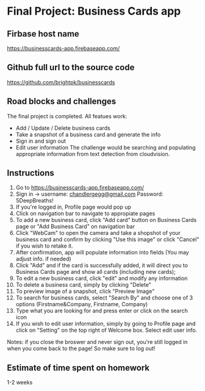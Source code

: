 # Final Project: Business Cards app

## Firbase host name

https://businesscards-app.firebaseapp.com/

## Github full url to the source code

https://github.com/brightpk/businesscards


## Road blocks and challenges

The final project is completed. 
All featues work: 
- Add / Update / Delete business cards
- Take a snapshot of a business card and generate the info 
- Sign in and sign out 
- Edit user information
The challenge would be searching and populating appropriate information from text detection from cloudvision. 

## Instructions

1. Go to https://businesscards-app.firebaseapp.com/
2. Sign in -> username: chandlergegg@gmail.com Password: 5DeepBreaths!
3. If you're logged in, Profile page would pop up
4. Click on navigation bar to navigate to appropiate pages 
5. To add a new business card, click "Add card" button on Business Cards page or "Add Business Card" on navigation bar
6. Click "WebCam" to open the camera and take a shopshot of your business card and confirm by clicking "Use this image" or click "Cancel" if you wish to retake it. 
7. After confirmation, app will populate information into fields (You may adjust info. if needed)
8. Click "Add" and if the card is successfully added, it will direct you to Business Cards page and show all cards (including new cards);
9. To edit a new business card, click "edit" and modify any information
10. To delete a business card, simply by clicking "Delete"
11. To preview image of a snapshot, click "Preview Image" 
12. To search for business cards, select "Search By" and choose one of 3 options (Firstname&Company, Firstname, Company)
13. Type what you are looking for and press enter or click on the search icon
14. If you wish to edit user information, simply by going to Profile page and click on "Setting" on the top right of Welcome box. Select edit user info.

Notes: if you close the broswer and never sign out, you're still logged in when you come back to the page! So make sure to log out! 
 
## Estimate of time spent on homework

1-2 weeks